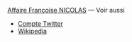 [Affaire Françoise NICOLAS](fn.md) — Voir aussi

* [Compte Twitter](https://twitter.com/FranoiseNicolas)
* [Wikipedia](https://fr.wikipedia.org/wiki/Fran%C3%A7oise_Nicolas_(diplomate))
